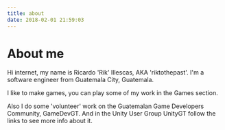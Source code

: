 ```yaml
---
title: about
date: 2018-02-01 21:59:03
---
```

# About me
Hi internet, my name is Ricardo 'Rik' Illescas, AKA 'riktothepast'. I'm a software engineer from Guatemala City, Guatemala.

I like to make games, you can play some of my work in the Games section.

Also I do some 'volunteer' work on the Guatemalan Game Developers Community, GameDevGT. And in the Unity User Group UnityGT follow the links to see more info about it.